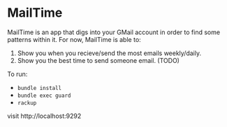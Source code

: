 # MailTime

MailTime is an app that digs into your GMail account in order to find some patterns within it. For now, MailTime is able to:

1. Show you when you recieve/send the most emails weekly/daily.
2. Show you the best time to send someone email. (TODO)

To run:

* `bundle install`
* `bundle exec guard`
* `rackup`

visit http://localhost:9292